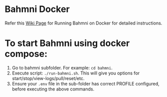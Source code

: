 # Bahmni Docker

Refer this [Wiki Page](https://bahmni.atlassian.net/wiki/spaces/BAH/pages/299630726/Running+Bahmni+on+Docker) for Running Bahmni on Docker for detailed instructions.

# To start Bahmni using docker compose: 
1. Go to bahmni subfolder. For example: `cd bahmni`.
2. Execute script: `./run-bahmni.sh`. This will give you options for start/stop/view-logs/pull/reset/etc. 
3. Ensure your `.env` file in the sub-folder has correct PROFILE configured, before executing the above commands.  
